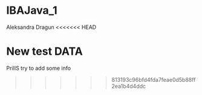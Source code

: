# IBAJava_1
Aleksandra Dragun 
<<<<<<< HEAD

New test DATA
=======
PrilIS
try to add some info
>>>>>>> 813193c96bfd4fda7feae0d5b88ff2ea1b4d4ddc
